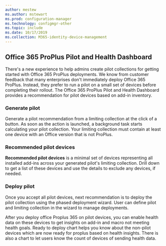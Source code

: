 ```yaml
---
author: mestew
ms.author: mstewart
ms.prod: configuration-manager
ms.technology: configmgr-other
ms.topic: include
ms.date: 10/17/2019
ms.collection: M365-identity-device-management
---
```


## Office 365 ProPlus Pilot and Health Dashboard
<!--3608345-->
There's a new experience to help admins create pilot collections for getting started with Office 365 ProPlus deployments. We know from customer feedback that many enterprises don't immediately deploy Office 365 ProPlus. Instead, they prefer to run a pilot on a small set of devices before completing their rollout. The Office 365 ProPlus Pilot and Health Dashboard provides a recommendation for pilot devices based on add-in inventory.

### Generate pilot

Generate a pilot recommendation from a limiting collection at the click of a button. As soon as the action is launched, a background task starts calculating your pilot collection. Your limiting collection must contain at least one device with an Office version that is not ProPlus.

### Recommended pilot devices

**Recommended pilot devices** is a minimal set of devices representing all installed add-ins across your generated pilot's limiting collection. Drill down to get a list of these devices and use the details to exclude any devices, if needed.

### Deploy pilot

Once you accept all pilot devices, next recommendation is to deploy the pilot collection using the phased deployment wizard. User can define pilot and limiting collection in the wizard to manage deployments.

After you deploy office Proplus 365 on pilot devices, you can enable health data on these devices to get insights on add-in and macro not meeting health goals. Ready to deploy chart helps you know about the non-pilot devices which are now ready for proplus based on health insights. There is also a chart to let users know the count of devices of sending health data.


<!-- https://docs.microsoft.com/en-us/deployoffice/compat/manage-the-privacy-of-data-monitored-by-telemetry-in-office#to-enable-file-obfuscation-by-using-the-registry or better yet  https://docs.microsoft.com/en-us/DeployOffice/compat/deploy-telemetry-dashboard#use-the-registry-to-enable-and-configure-the-agent-->
